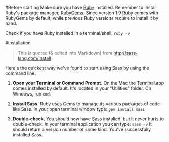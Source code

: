 #Before starting
Make sure you have [Ruby](https://www.ruby-lang.org) installed. Remember to install Ruby's package manager, [RubyGems](https://rubygems.org/). Since version 1.9 Ruby comes with RubyGems by default, while previous Ruby versions require to install it by hand.

Check if you have Ruby installed in a terminal/shell: `ruby -v`

#Installation

> This is quoted (& edited into Markdown) from http://sass-lang.com/install

Here's the quickest way we've found to start using Sass by using the command line:

1. __Open your Terminal or Command Prompt.__ On the Mac the Terminal.app comes installed by default. It's located in your "Utilities" folder. On Windows, run `cmd`.

2. __Install Sass.__ Ruby uses Gems to manage its various packages of code like Sass. In your open terminal window type:
`gem install sass`

3. __Double-check.__ You should now have Sass installed, but it never hurts to double-check. In your terminal application you can type: `sass -v`
It should return a version number of some kind. You've successfully installed Sass.
